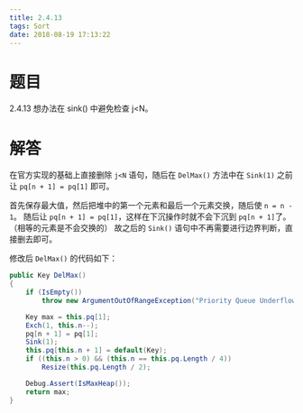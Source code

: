 ```yaml
---
title: 2.4.13
tags: Sort
date: 2018-08-19 17:13:22
---
```


# 题目

2.4.13
想办法在 sink() 中避免检查 j<N。

# 解答

在官方实现的基础上直接删除 `j<N` 语句，随后在 `DelMax()` 方法中在 `Sink(1)` 之前让 `pq[n + 1] = pq[1]` 即可。

首先保存最大值，然后把堆中的第一个元素和最后一个元素交换，随后使 `n = n - 1`。
随后让 `pq[n + 1] = pq[1]`，这样在下沉操作时就不会下沉到 `pq[n + 1]`了。（相等的元素是不会交换的）
故之后的 `Sink()` 语句中不再需要进行边界判断，直接删去即可。

修改后 `DelMax()` 的代码如下：

```csharp
public Key DelMax()
{
    if (IsEmpty())
        throw new ArgumentOutOfRangeException("Priority Queue Underflow");

    Key max = this.pq[1];
    Exch(1, this.n--);
    pq[n + 1] = pq[1];
    Sink(1);
    this.pq[this.n + 1] = default(Key);
    if ((this.n > 0) && (this.n == this.pq.Length / 4))
        Resize(this.pq.Length / 2);

    Debug.Assert(IsMaxHeap());
    return max;
}
```

